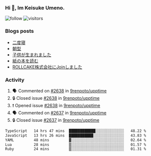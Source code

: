 ### Hi 👋, Im Keisuke Umeno.

<!--
**9renpoto/9renpoto** is a ✨ _special_ ✨ repository because its `README.md` (this file) appears on your GitHub profile.

Here are some ideas to get you started:

- 🔭 I’m currently working on ...
- 🌱 I’m currently learning ...
- 👯 I’m looking to collaborate on ...
- 🤔 I’m looking for help with ...
- 💬 Ask me about ...
- 📫 How to reach me: ...
- 😄 Pronouns: ...
- ⚡ Fun fact: ...
-->

![follow](https://img.shields.io/github/followers/9renpoto?label=Follow&style=social)
![visitors](https://komarev.com/ghpvc/?username=9renpoto&label=Profile%20views&color=0e75b6&style=flat)

### Blogs posts

<!-- BLOG-POST-LIST:START -->
- [二度寝](https://9renpoto.win/entry/2024/07/18/going_back_to_sleep)
- [朝型](https://9renpoto.win/entry/2024/05/29/im-an-early)
- [子供が生まれました](https://9renpoto.win/entry/2024/04/18/hello-world)
- [紙の本を読む](https://9renpoto.win/entry/2024/02/25/reading-papar-book)
- [ROLLCAKE株式会社にJoinしました](https://9renpoto.win/entry/2024/02/11/join)
<!-- BLOG-POST-LIST:END -->

### Activity

<!--START_SECTION:activity-->
1. 🗣 Commented on [#2638](https://github.com/9renpoto/upptime/issues/2638#issuecomment-2241335373) in [9renpoto/upptime](https://github.com/9renpoto/upptime)
2. 🔒 Closed issue [#2638](https://github.com/9renpoto/upptime/issues/2638) in [9renpoto/upptime](https://github.com/9renpoto/upptime)
3. ❗ Opened issue [#2638](https://github.com/9renpoto/upptime/issues/2638) in [9renpoto/upptime](https://github.com/9renpoto/upptime)
4. 🗣 Commented on [#2637](https://github.com/9renpoto/upptime/issues/2637#issuecomment-2241330021) in [9renpoto/upptime](https://github.com/9renpoto/upptime)
5. 🔒 Closed issue [#2637](https://github.com/9renpoto/upptime/issues/2637) in [9renpoto/upptime](https://github.com/9renpoto/upptime)
<!--END_SECTION:activity-->

<!--START_SECTION:waka-->

```txt
TypeScript   14 hrs 47 mins  ████████████░░░░░░░░░░░░░   48.22 %
JavaScript   13 hrs 26 mins  ███████████░░░░░░░░░░░░░░   43.83 %
YAML         48 mins         ▓░░░░░░░░░░░░░░░░░░░░░░░░   02.64 %
Lua          28 mins         ▒░░░░░░░░░░░░░░░░░░░░░░░░   01.57 %
Ruby         24 mins         ▒░░░░░░░░░░░░░░░░░░░░░░░░   01.31 %
```

<!--END_SECTION:waka-->
